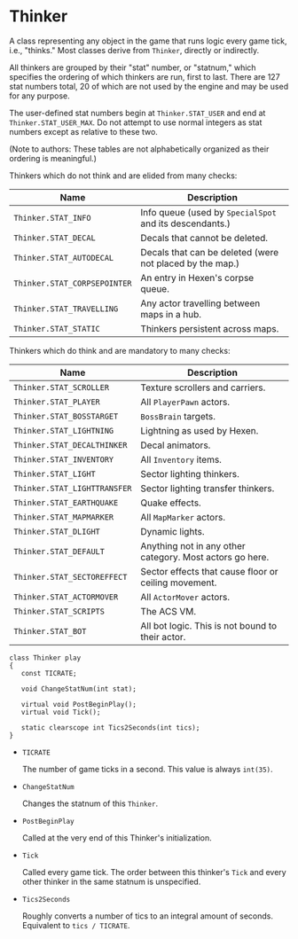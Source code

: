 # Thinker

A class representing any object in the game that runs logic every game tick,
i.e., "thinks." Most classes derive from `Thinker`, directly or indirectly.

All thinkers are grouped by their "stat" number, or "statnum," which specifies
the ordering of which thinkers are run, first to last. There are 127 stat
numbers total, 20 of which are not used by the engine and may be used for any
purpose.

The user-defined stat numbers begin at `Thinker.STAT_USER` and end at
`Thinker.STAT_USER_MAX`. Do not attempt to use normal integers as stat numbers
except as relative to these two.

(Note to authors: These tables are not alphabetically organized as their
ordering is meaningful.)

Thinkers which do not think and are elided from many checks:

| Name                         | Description                                              |
| ----                         | -----------                                              |
| `Thinker.STAT_INFO`          | Info queue (used by `SpecialSpot` and its descendants.)  |
| `Thinker.STAT_DECAL`         | Decals that cannot be deleted.                           |
| `Thinker.STAT_AUTODECAL`     | Decals that can be deleted (were not placed by the map.) |
| `Thinker.STAT_CORPSEPOINTER` | An entry in Hexen's corpse queue.                        |
| `Thinker.STAT_TRAVELLING`    | Any actor travelling between maps in a hub.              |
| `Thinker.STAT_STATIC`        | Thinkers persistent across maps.                         |

Thinkers which do think and are mandatory to many checks:

| Name                         | Description                                              |
| ----                         | -----------                                              |
| `Thinker.STAT_SCROLLER`      | Texture scrollers and carriers.                          |
| `Thinker.STAT_PLAYER`        | All `PlayerPawn` actors.                                 |
| `Thinker.STAT_BOSSTARGET`    | `BossBrain` targets.                                     |
| `Thinker.STAT_LIGHTNING`     | Lightning as used by Hexen.                              |
| `Thinker.STAT_DECALTHINKER`  | Decal animators.                                         |
| `Thinker.STAT_INVENTORY`     | All `Inventory` items.                                   |
| `Thinker.STAT_LIGHT`         | Sector lighting thinkers.                                |
| `Thinker.STAT_LIGHTTRANSFER` | Sector lighting transfer thinkers.                       |
| `Thinker.STAT_EARTHQUAKE`    | Quake effects.                                           |
| `Thinker.STAT_MAPMARKER`     | All `MapMarker` actors.                                  |
| `Thinker.STAT_DLIGHT`        | Dynamic lights.                                          |
| `Thinker.STAT_DEFAULT`       | Anything not in any other category. Most actors go here. |
| `Thinker.STAT_SECTOREFFECT`  | Sector effects that cause floor or ceiling movement.     |
| `Thinker.STAT_ACTORMOVER`    | All `ActorMover` actors.                                 |
| `Thinker.STAT_SCRIPTS`       | The ACS VM.                                              |
| `Thinker.STAT_BOT`           | All bot logic. This is not bound to their actor.         |

```
class Thinker play
{
   const TICRATE;

   void ChangeStatNum(int stat);

   virtual void PostBeginPlay();
   virtual void Tick();

   static clearscope int Tics2Seconds(int tics);
}
```

- `TICRATE`

   The number of game ticks in a second. This value is always `int(35)`.

- `ChangeStatNum`

   Changes the statnum of this `Thinker`.

- `PostBeginPlay`

   Called at the very end of this Thinker's initialization.

- `Tick`

   Called every game tick. The order between this thinker's `Tick` and every
   other thinker in the same statnum is unspecified.

- `Tics2Seconds`

   Roughly converts a number of tics to an integral amount of seconds.
   Equivalent to `tics / TICRATE`.

<!-- EOF -->
